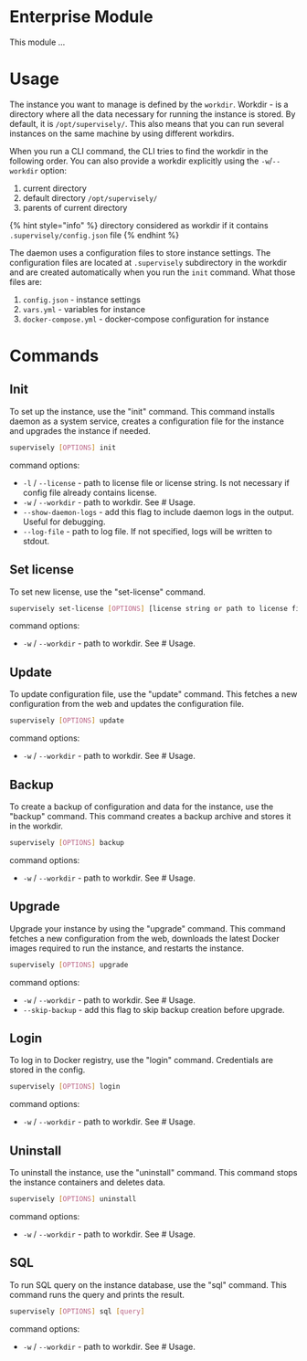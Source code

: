 # Enterprise Module

This module ...

# Usage

The instance you want to manage is defined by the `workdir`. Workdir - is a directory where all the data necessary for running the instance is stored. By default, it is `/opt/supervisely/`. This also means that you can run several instances on the same machine by using different workdirs.

When you run a CLI command, the CLI tries to find the workdir in the following order. You can also provide a workdir explicitly using the `-w`/`--workdir` option:
1. current directory
2. default directory `/opt/supervisely/`
3. parents of current directory

{% hint style="info" %}
directory considered as workdir if it contains `.supervisely/config.json` file
{% endhint %}

The daemon uses a configuration files to store instance settings. The configuration files are located at `.supervisely` subdirectory in the workdir and are created automatically when you run the `init` command. What those files are:
1. `config.json` - instance settings
2. `vars.yml` - variables for instance
3. `docker-compose.yml` - docker-compose configuration for instance


# Commands

## Init

To set up the instance, use the "init" command. This command installs daemon as a system service, creates a configuration file for the instance and upgrades the instance if needed.

```bash
supervisely [OPTIONS] init
```

command options:
- `-l` / `--license` - path to license file or license string. Is not necessary if config file already contains license.
- `-w` / `--workdir` - path to workdir. See # Usage.
- `--show-daemon-logs` - add this flag to include daemon logs in the output. Useful for debugging.
- `--log-file` - path to log file. If not specified, logs will be written to stdout.


## Set license

To set new license, use the "set-license" command.


```bash
supervisely set-license [OPTIONS] [license string or path to license file]
```

command options:
- `-w` / `--workdir` - path to workdir. See # Usage.


## Update

To update configuration file, use the "update" command. This fetches a new configuration from the web and updates the configuration file.

```bash
supervisely [OPTIONS] update
```

command options:
- `-w` / `--workdir` - path to workdir. See # Usage.


## Backup

To create a backup of configuration and data for the instance, use the "backup" command. This command creates a backup archive and stores it in the workdir.

```bash
supervisely [OPTIONS] backup
```

command options:
- `-w` / `--workdir` - path to workdir. See # Usage.


## Upgrade

Upgrade your instance by using the "upgrade" command. This command fetches a new configuration from the web, downloads the latest Docker images required to run the instance, and restarts the instance.

```bash
supervisely [OPTIONS] upgrade
```

command options:
- `-w` / `--workdir` - path to workdir. See # Usage.
- `--skip-backup` - add this flag to skip backup creation before upgrade.

## Login

To log in to Docker registry, use the "login" command. Credentials are stored in the config.

```bash
supervisely [OPTIONS] login
```

command options:
- `-w` / `--workdir` - path to workdir. See # Usage.


## Uninstall

To uninstall the instance, use the "uninstall" command. This command stops the instance containers and deletes data.

```bash
supervisely [OPTIONS] uninstall
```

command options:
- `-w` / `--workdir` - path to workdir. See # Usage.

## SQL

To run SQL query on the instance database, use the "sql" command. This command runs the query and prints the result.

```bash
supervisely [OPTIONS] sql [query]
```

command options:
- `-w` / `--workdir` - path to workdir. See # Usage.
